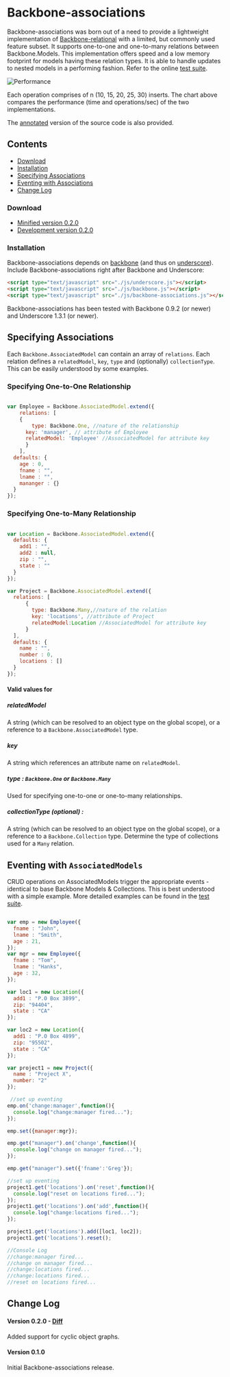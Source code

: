 # Backbone-associations
Backbone-associations was born out of a need to provide a lightweight implementation of [Backbone-relational](https://github.com/PaulUithol/Backbone-relational/) with a limited, but commonly used feature subset. It supports one-to-one and one-to-many relations between Backbone.Models. This implementation offers speed and a low memory footprint for models having these relation types. It is able to handle updates to nested models in a performing fashion. Refer to the online [test suite](http://dhruvaray.github.com/backbone-associations/test/test-suite.html). 

![Performance](https://raw.github.com/dhruvaray/backbone-associations/master/test/speed.png)

Each operation comprises of n (10, 15, 20, 25, 30) inserts. The chart above compares the performance (time and operations/sec) of the two implementations. 

The [annotated](http://dhruvaray.github.com/backbone-associations/docs/backbone-associations.html) version of the source code is also provided.

## Contents
* [Download](#download)
* [Installation](#installation)
* [Specifying Associations](#associations)
* [Eventing with Associations](#eventing)
* [Change Log](#changelog)


### <a name="download"/>Download

* [Minified version 0.2.0 ](http://dhruvaray.github.com/backbone-associations/backbone-associations-min.js)
* [Development version 0.2.0](http://dhruvaray.github.com/backbone-associations/backbone-associations.js)


### <a name="installation"/>Installation

Backbone-associations depends on [backbone](https://github.com/documentcloud/backbone) (and thus on  [underscore](https://github.com/documentcloud/underscore)). Include Backbone-associations right after Backbone and Underscore:

```html
<script type="text/javascript" src="./js/underscore.js"></script>
<script type="text/javascript" src="./js/backbone.js"></script>
<script type="text/javascript" src="./js/backbone-associations.js"></script>
```

Backbone-associations has been tested with Backbone 0.9.2 (or newer) and Underscore 1.3.1 (or newer).


## <a name="associations"/>Specifying Associations

Each `Backbone.AssociatedModel` can contain an array of `relations`. Each relation defines a `relatedModel`, `key`, `type` and (optionally) `collectionType`. This can be easily understood by some examples.

### Specifying One-to-One Relationship 


```javascript

var Employee = Backbone.AssociatedModel.extend({  	  
	relations: [
  	{
    	type: Backbone.One, //nature of the relationship
      key: 'manager', // attribute of Employee
      relatedModel: 'Employee' //AssociatedModel for attribute key
      }
    ],
  defaults: {
    age : 0,
    fname : "",
    lname : "",
    mananger : {}
  }        
});


````
### Specifying One-to-Many Relationship

```javascript

var Location = Backbone.AssociatedModel.extend({		  
  defaults: {
    add1 : "",
    add2 : null,
    zip : "",
    state : ""
  }        
});

var Project = Backbone.AssociatedModel.extend({		  
  relations: [
	  {
	    type: Backbone.Many,//nature of the relation
	    key: 'locations', //attribute of Project 
	    relatedModel:Location //AssociatedModel for attribute key
	  }
  ],
  defaults: {
    name : "",
    number : 0,
    locations : []
  }        
});

```

#### Valid values for 


##### relatedModel 
A string (which can be resolved to an object type on the global scope), or a reference to a `Backbone.AssociatedModel` type.

##### key 
A string which references an attribute name on `relatedModel`.

##### type : `Backbone.One` or `Backbone.Many`
Used for specifying one-to-one or one-to-many relationships.

##### collectionType (optional) : 
A string (which can be resolved to an object type on the global scope), or a reference to a `Backbone.Collection` type. Determine the type of collections used for a `Many` relation.

## <a name="eventing"/>Eventing with `AssociatedModels`
CRUD operations on AssociatedModels trigger the appropriate events - identical to base Backbone Models & Collections.  This is best understood with a simple example. More detailed examples can be found in the [test suite](http://dhruvaray.github.com/backbone-associations/test/test-suite.html). 


````javascript

var emp = new Employee({
  fname : "John",
  lname : "Smith",
  age : 21,
});
var mgr = new Employee({
  fname : "Tom",
  lname : "Hanks",
  age : 32,
});

var loc1 = new Location({
  add1 : "P.O Box 3899",
  zip: "94404",
  state : "CA"
});

var loc2 = new Location({
  add1 : "P.O Box 4899",
  zip: "95502",
  state : "CA"
});

var project1 = new Project({
  name : "Project X",
  number: "2"
});

 //set up eventing
emp.on('change:manager',function(){
  console.log("change:manager fired...");
});                

emp.set({manager:mgr});

emp.get("manager").on('change',function(){
  console.log("change on manager fired...");
});

emp.get("manager").set({'fname':'Greg'});    

//set up eventing
project1.get('locations').on('reset',function(){
  console.log("reset on locations fired...");
});                
project1.get('locations').on('add',function(){
  console.log("change:locations fired...");
});                

project1.get('locations').add([loc1, loc2]);
project1.get('locations').reset();

//Console Log
//change:manager fired...
//change on manager fired...
//change:locations fired...
//change:locations fired...
//reset on locations fired...

````

## <a name="changelog"/>Change Log
#### Version 0.2.0 - [Diff](https://github.com/dhruvaray/backbone-associations/compare/v0.1.0...v0.2.0)
Added support for cyclic object graphs.

#### Version 0.1.0
Initial Backbone-associations release.

